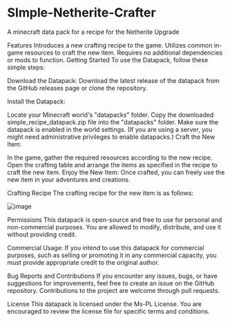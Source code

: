 # SImple-Netherite-Crafter
A minecraft data pack for a recipe for the Netherite Upgrade


Features
Introduces a new crafting recipe to the game.
Utilizes common in-game resources to craft the new item.
Requires no additional dependencies or mods to function.
Getting Started
To use the Datapack, follow these simple steps:

Download the Datapack: Download the latest release of the datapack from the GitHub releases page or clone the repository.

Install the Datapack:

Locate your Minecraft world's "datapacks" folder.
Copy the downloaded simple_recipe_datapack.zip file into the "datapacks" folder.
Make sure the datapack is enabled in the world settings. (If you are using a server, you might need administrative privileges to enable datapacks.)
Craft the New Item:

In the game, gather the required resources according to the new recipe.
Open the crafting table and arrange the items as specified in the recipe to craft the new item.
Enjoy the New Item: Once crafted, you can freely use the new item in your adventures and creations.

Crafting Recipe
The crafting recipe for the new item is as follows:

 
![image](https://github.com/Lavoy3/SImple-Netherite-Crafter/assets/118737799/3e03c535-5c3f-4c99-a227-9dcc18c56357)




Permissions
This datapack is open-source and free to use for personal and non-commercial purposes. You are allowed to modify, distribute, and use it without providing credit.

Commercial Usage: If you intend to use this datapack for commercial purposes, such as selling or promoting it in any commercial capacity, you must provide appropriate credit to the original author.

Bug Reports and Contributions
If you encounter any issues, bugs, or have suggestions for improvements, feel free to create an issue on the GitHub repository. Contributions to the project are welcome through pull requests.

License
This datapack is licensed under the Ms-PL License. You are encouraged to review the license file for specific terms and conditions.

